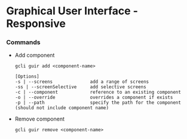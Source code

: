 # Graphical User Interface - Responsive

### Commands
- Add component
  ```
  gcli guir add <component-name>

  [Options]
  -s | --screens              add a range of screens
  -ss | --screenSelective     add selective screens
  -c | --component            reference to an existing component
  -o | --override             overrides a component if exists
  -p | --path                 specify the path for the component (should not include component name)
  ```

- Remove component
  ```
  gcli guir remove <component-name>
  ```